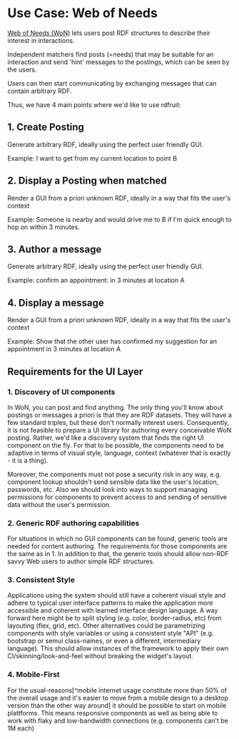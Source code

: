 # Use Case: Web of Needs

[Web of Needs (WoN)](https://matchat.org/) lets users post RDF structures to describe their interest in interactions. 

Independent matchers find posts (=needs) that may be suitable for an interaction and send 'hint' messages to the postings, which can be seen by the users.

Users can then start communicating by exchanging messages that can contain arbitrary RDF.

Thus, we have 4 main points where we'd like to use rdfruit:

## 1. Create Posting

Generate arbitrary RDF, ideally using the perfect user friendly GUI.

Example: I want to get from my current location to point B

## 2. Display a Posting when matched 

Render a GUI from a priori unknown RDF, ideally in a way that fits the user's context

Example: Someone is nearby and would drive me to B if I'm quick enough to hop on within 3 minutes.

## 3. Author a message 

Generate arbitrary RDF, ideally using the perfect user friendly GUI.

Example: confirm an appointment: in 3 minutes at location A

## 4. Display a message 

Render a GUI from a priori unknown RDF, ideally in a way that fits the user's context

Example: Show that the other user has confirmed my suggestion for an appointment in 3 minutes at location A


## Requirements for the UI Layer

### 1. Discovery of UI components

In WoN, you can post and find anything. The only thing you'll know about postings or messages a priori is that they are RDF datasets. They will have a few standard triples, but these don't normally interest users. Consequently, it is not feasible to prepare a UI library for authoring every conceivable WoN posting. Rather, we'd like a discovery system that finds the right UI component on the fly. For that to be possible, the components need to be adaptive in terms of visual style, language, context (whatever that is exactly - it is a thing). 

Moreover, the components must not pose a security risk in any way, e.g. component lookup shouldn't send sensible data like the user's location, passwords, etc. Also we should look into ways to support managing permissions for components to prevent access to and sending of sensitive data without the user's permission.

### 2. Generic RDF authoring capabilities

For situations in which no GUI components can be found, generic tools are needed for content authoring. The requirements for those components are the same as in 1. In addition to that, the generic tools should allow non-RDF savvy Web users to author simple RDF structures.

### 3. Consistent Style

Applications using the system should still have a coherent visual style and adhere to typical user interface patterns to make the application more accessible and coherent with learned interface design language. A way forward here might be to split styling (e.g. color, border-radius, etc) from layouting (flex, grid, etc). Other alternatives could be parametrizing components with style variables or using a consistent style "API" (e.g. bootstrap or semui class-names, or even a different, intermediary language). This should allow instances of the framework to apply their own CI/skinning/look-and-feel without breaking the widget's layout. 

### 4. Mobile-First

For the usual-reasons[^mobile internet usage constitute more than 50% of the overall usage and it's easier to move from a mobile design to a desktop version than the other way around] it should be possible to start on mobile plattforms. This means responsive components as well as being able to work with flaky and low-bandwidth connections (e.g. components can't be 1M each)